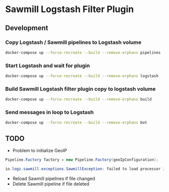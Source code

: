 # Sawmill Logstash Filter Plugin

## Development

### Copy Logstash / Sawmill pipelines to Logstash volume

```bash
docker-compose up --force-recreate --build --remove-orphans pipelines
```

### Start Logstash and wait for plugin

```bash
docker-compose up --force-recreate --build --remove-orphans logstash
```

### Build Sawmill Logstash filter plugin copy to logstash volume

```bash
docker-compose up --force-recreate --build --remove-orphans build
```

### Send messages in loop to Logstash

```bash
docker-compose up --force-recreate --build --remove-orphans bot
```

## TODO

- Problem to initialize GeoIP

```java
Pipeline.Factory factory = new Pipeline.Factory(geoIpConfiguration);
```

```java
io.logz.sawmill.exceptions.SawmillException: failed to load processor io.logz.sawmill.processors.GeoIpProcessor
```

- Reload Sawmill pipelines if file changed
- Delete Sawmill pipeline if file deleted
